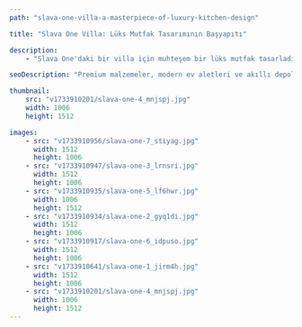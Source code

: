 ```yaml
---
path: "slava-one-villa-a-masterpiece-of-luxury-kitchen-design"

title: "Slava One Villa: Lüks Mutfak Tasarımının Başyapıtı"

description:
    - "Slava One'daki bir villa için muhteşem bir lüks mutfak tasarladık. Ekibimiz, mükemmel bir yemek pişirme alanı yaratmak için yüksek kaliteli malzemeleri ve modern ev aletlerini özenle seçti. Mutfakta hareket etmek için bolca alan ve her şeyi düzenli bir şekilde depolamak için geniş alanlar bulunuyor. Her gün kullanımı kolay olurken aynı zamanda güzel görünmesini sağladık. İster aile yemekleri pişirirken ister akşam yemeği davetleri verirken, bu yeni mutfak her şeyi daha basit ve keyifli hale getiriyor. Tasarım aynı zamanda eve büyük bir değer katıyor."

seoDescription: "Premium malzemeler, modern ev aletleri ve akıllı depolama çözümleri sunan Slava One Villa'daki lüks mutfak tasarımını deneyimleyin. Uzman tasarımcılarımızla alanınızı dönüştürün. Aile yemekleri ve misafir ağırlama için kusursuz işlevselliğe sahip göz alıcı bir mutfak yaratın."

thumbnail:
    src: "v1733910201/slava-one-4_mnjspj.jpg"
    width: 1006
    height: 1512

images:
    - src: "v1733910956/slava-one-7_stiyag.jpg"
      width: 1512
      height: 1006
    - src: "v1733910947/slava-one-3_lrnsri.jpg"
      width: 1512
      height: 1006
    - src: "v1733910935/slava-one-5_lf6hwr.jpg"
      width: 1006
      height: 1512
    - src: "v1733910934/slava-one-2_gyq1di.jpg"
      width: 1512
      height: 1006
    - src: "v1733910917/slava-one-6_idpuso.jpg"
      width: 1512
      height: 1006
    - src: "v1733910641/slava-one-1_jirm4h.jpg"
      width: 1512
      height: 1006
    - src: "v1733910201/slava-one-4_mnjspj.jpg"
      width: 1006
      height: 1512
---
```

